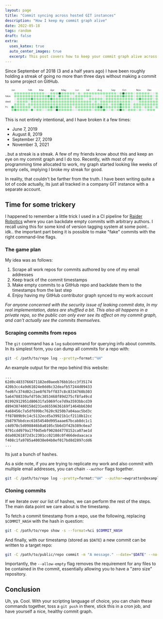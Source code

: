 ```yaml
---
layout: page
title: "Commit syncing across hosted GIT instances" 
description: "How I keep my commit graph alive"
date: 2022-05-18
tags: random
draft: false
extra:
  uses_katex: true
  auto_center_images: true
  excerpt: This post covers how to keep your commit graph alive across multiple GIT instances by syncing your commit history to magic repos.
---
```


Since September of 2018 (3 and a half years ago) I have been roughly holding a streak of going no more than three days without making a commit to some project on GitHub.

![A screenshot of my commit history last year](/images/posts/commit-sync/commit_graph.png)

This is not entirely intentional, and I have broken it a few times:

- June 7, 2019
- August 8, 2019
- September 27, 2019
- November 3, 2021

..but a streak is a streak. A few of my friends know about this and keep an eye on my commit graph and I do too. Recently, with most of my programming time allocated to work, my graph started looking like weeks of empty cells, implying I broke my streak for good.

In reality, that couldn't be farther from the truth. I have been writing quite a lot of code actually, its just all tracked in a company GIT instance with a separate account.

## Time for some trickery

I happened to remember a little trick I used in a CI pipeline for [Raider Robotics](https://github.com/frc5024/) where you can backdate empty commits with arbitrary authors. I recall using this for some kind of version tagging system at some point.. idk.. the important part being it is possible to make "fake" commits with the right command-line flags.

### The game plan

My idea was as follows:

1) Scrape all work repos for commits authored by one of my email addresses
2) Keep track of the commit timestamps
3) Make empty commits to a GitHub repo and backdate them to the timestamps from the last step
4) Enjoy having my GitHub contributor graph synced to my work account

*For anyone concerned with the security issue of leaking commit data, In my real implementation, dates are shuffled a bit. This also all happens in a private repo, so the public can only ever see its affect on my commit graph, and can't actually see the commits themselves.*

### Scraping commits from repos

The `git` command has a `log` subcommand for querying info about commits. In its simplest form, you can dump all commits for a repo with:

```sh
git -C /path/to/repo log --pretty=format:"%H"
```

An example output for the repo behind this website:

```text
...
62d0c4833766671182ed0aeeb76bb16cc3f35174
420b3cc4a9d61024e0dd6c32deafb57244d09433
fed6fc374d02c2ae8f67bff837c8c8334760b303
5a64788339afd750c3853468f89d275cf8fa49cd
01992912951d80631fa5069fce7d9a3593bbcd39
d894387400158d231ed6559636169f1464bb630d
4a68456c7a5df699bc7620c9250b7a04aac5bd3c
ff87809b9c14c5132ecd5a39921b1cf2118b12cc
2b8797bbdcec61654540d995aaae67bcab8dc1c1
c4d978c5d098846b8a0105c5b6d3f42b389c6ea7
9791cdd979a17f0d5ebf9028d4778152ca07ae1d
dda08261872d3c2301cc02108c0f466dedaacaca
f408c1fa9785a40038e04b0ef017bd8d2897cdd6
...
```

Its just a bunch of hashes.

As a side note, if you are trying to replicate my work and also commit with multiple email addresses, you can chain `--author` flags together.

```sh
git -C /path/to/repo log --pretty=format:"%H" --author=ewpratten@example.com --author=evan@work.com
```

### Cloning commits

If we iterate over our list of hashes, we can perform the rest of the steps. The main data point we care about is the timestamp.

To fetch a commit timestamp from a repo, use the following, replacing `$COMMIT_HASH` with the hash in question:

```sh
git -C /path/to/repo show -s --format=%ci $COMMIT_HASH
```

And finally, with our timestamp (stored as `$DATE`) a new commit can be written to a target repo:

```sh
git -C /path/to/public/repo commit -m "A message." --date="$DATE" --no-edit --allow-empty
```

Importantly, the `--allow-empty` flag removes the requirement for any files to be contained in the commit, essentially allowing you to have a "zero size" repository.

## Conclusion

Uh, ya. Cool. With your scripting language of choice, you can chain these commands together, toss a `git push` in there, stick this in a cron job, and have yourself a nice, healthy commit graph.

